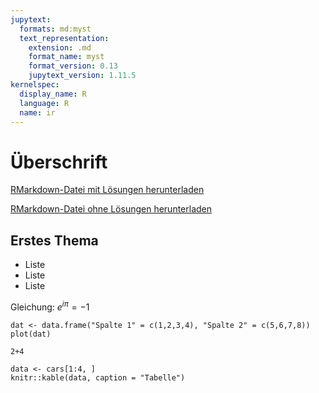 ```yaml
---
jupytext:
  formats: md:myst
  text_representation:
    extension: .md
    format_name: myst
    format_version: 0.13
    jupytext_version: 1.11.5
kernelspec:
  display_name: R
  language: R
  name: ir
---
```




# Überschrift

<a href=https://raw.githubusercontent.com/Methods-Berlin/RTraining/main/Aufgaben_rmd/test_3.Rmd download=test_3.Rmd>RMarkdown-Datei mit Lösungen herunterladen</a>


<a href=https://raw.githubusercontent.com/Methods-Berlin/RTraining/main/Rmd_ohne_Loesungen/test_3.Rmd download=test_3.Rmd>RMarkdown-Datei ohne Lösungen herunterladen</a>


## Erstes Thema

- Liste
- Liste
- Liste

Gleichung: $e^{i\pi} = -1$


```{code-cell} r
dat <- data.frame("Spalte 1" = c(1,2,3,4), "Spalte 2" = c(5,6,7,8))
plot(dat)
```

```{code-cell} r
2+4
```


```{code-cell} r
data <- cars[1:4, ]
knitr::kable(data, caption = "Tabelle")
```
